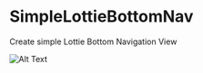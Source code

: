 # SimpleLottieBottomNav

Create simple Lottie Bottom Navigation View

![Alt Text](https://i.giphy.com/media/fqVAW5QpIEHU9H8iDK/giphy.webp)
